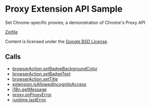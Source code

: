 
Proxy Extension API Sample
=======

Set Chrome-specific proxies; a demonstration of Chrome's Proxy API

[Zipfile](http://developer.chrome.com/extensions/examples/extensions/proxy_configuration.zip)

Content is licensed under the [Google BSD License](http://code.google.com/google_bsd_license.html).

Calls
-----

* [browserAction.setBadgeBackgroundColor](http://developer.chrome.com/extensions/browserAction.html#method-setBadgeBackgroundColor)
* [browserAction.setBadgeText](http://developer.chrome.com/extensions/browserAction.html#method-setBadgeText)
* [browserAction.setTitle](http://developer.chrome.com/extensions/browserAction.html#method-setTitle)
* [extension.isAllowedIncognitoAccess](http://developer.chrome.com/extensions/extension.html#method-isAllowedIncognitoAccess)
* [i18n.getMessage](http://developer.chrome.com/extensions/i18n.html#method-getMessage)
* [proxy.onProxyError](http://developer.chrome.com/extensions/proxy.html#event-onProxyError)
* [runtime.lastError](http://developer.chrome.com/extensions/runtime.html#property-lastError)